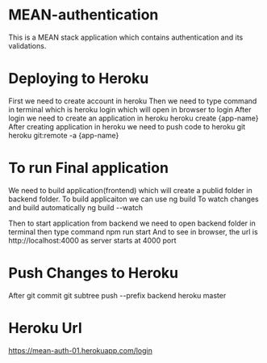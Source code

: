 # MEAN-authentication
This is a MEAN stack application which contains authentication and its validations.

# Deploying to Heroku
First we need to create account in heroku
Then we need to type command in terminal which is
heroku login
which will open in browser to login
After login we need to create an application in heroku
heroku create {app-name}
After creating application in heroku we need to push code to heroku git
heroku git:remote -a {app-name}
# To run Final application
We need to build application(frontend) which will create a publid folder in backend folder.
To build applicaiton we can use 
ng build
To watch changes and build automatically
ng build --watch

Then to start application from backend we need to open backend folder in terminal
then type command 
npm run start
And to see in browser, the url is
http://localhost:4000 as server starts at 4000 port

# Push Changes to Heroku
After git commit
git subtree push --prefix backend heroku master

# Heroku Url
https://mean-auth-01.herokuapp.com/login